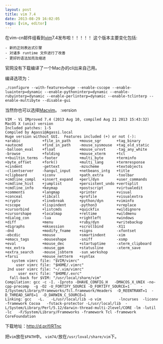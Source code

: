 ```yaml
---
layout: post
title: vim 7.4
date: 2013-08-29 16:02:05
tags: [vim, editor]
---
```


在vim-cn邮件组看到[vim][vim]7.4发布啦！！！！！
这个版本主要变化包括:

    - 新的正则表达式引擎
    - 对诸多 runtime 文件进行了改善
    - 更好的语法加亮及缩进

官网没有下载编译了一个Mac办的cli出来自己用。

编译选项为：

    ./configure --with-features=huge --enable-cscope --enable-luainterp=dynamic --enable-pythoninterp=dynamic --enable-rubyinterp=dynamic --enable-perlinterp=dynamic --enable-tclinterp --enable-multibyte --disable-gui



当然你也可以选择[Macvim][macvim]。
:version

    VIM - Vi IMproved 7.4 (2013 Aug 10, compiled Aug 21 2013 15:43:32)
    MacOS X (unix) version
    Included patches: 1-5
    Compiled by Agassi@Agassi.local
    Huge version without GUI.  Features included (+) or not (-):
    +arabic          +file_in_path    +mouse_sgr       +tag_binary
    +autocmd         +find_in_path    -mouse_sysmouse  +tag_old_static
    -balloon_eval    +float           +mouse_urxvt     -tag_any_white
    -browse          +folding         +mouse_xterm     +tcl
    ++builtin_terms  -footer          +multi_byte      +terminfo
    +byte_offset     +fork()          +multi_lang      +termresponse
    +cindent         -gettext         -mzscheme        +textobjects
    -clientserver    -hangul_input    +netbeans_intg   +title
    +clipboard       +iconv           +path_extra      -toolbar
    +cmdline_compl   +insert_expand   +perl/dyn        +user_commands
    +cmdline_hist    +jumplist        +persistent_undo +vertsplit
    +cmdline_info    +keymap          +postscript      +virtualedit
    +comments        +langmap         +printer         +visual
    +conceal         +libcall         +profile         +visualextra
    +cryptv          +linebreak       +python/dyn      +viminfo
    +cscope          +lispindent      -python3         +vreplace
    +cursorbind      +listcmds        +quickfix        +wildignore
    +cursorshape     +localmap        +reltime         +wildmenu
    +dialog_con      -lua             +rightleft       +windows
    +diff            +menu            +ruby/dyn        +writebackup
    +digraphs        +mksession       +scrollbind      -X11
    -dnd             +modify_fname    +signs           -xfontset
    -ebcdic          +mouse           +smartindent     -xim
    +emacs_tags      -mouseshape      -sniff           -xsmp
    +eval            +mouse_dec       +startuptime     -xterm_clipboard
    +ex_extra        -mouse_gpm       +statusline      -xterm_save
    +extra_search    -mouse_jsbterm   -sun_workshop
    +farsi           +mouse_netterm   +syntax
       system vimrc file: "$VIM/vimrc"
         user vimrc file: "$HOME/.vimrc"
     2nd user vimrc file: "~/.vim/vimrc"
          user exrc file: "$HOME/.exrc"
      fall-back for $VIM: "/usr/local/share/vim"
    Compilation: gcc -c -I. -Iproto -DHAVE_CONFIG_H   -DMACOS_X_UNIX -no-cpp-precomp  -g -O2 -U_FORTIFY_SOURCE -D_FORTIFY_SOURCE=1     -I/System/Library/Frameworks/Tcl.framework/Headers  -D_REENTRANT=1  -D_THREAD_SAFE=1  -D_DARWIN_C_SOURCE=1
    Linking: gcc   -L.   -L/usr/local/lib -o vim        -lncurses  -liconv -framework Cocoa   -fstack-protector -L/usr/local/lib  -L/System/Library/Perl/5.12/darwin-thread-multi-2level/CORE -lm -lutil -lc   -F/System/Library/Frameworks -framework Tcl -framework CoreFoundation

下载地址：http://d.pr/f/RTnc

把`vim`放在`$PATH`中。
`vim74/`放在`/usr/loval/share/vim`下。

[vim]: http://www.vim.org
[macvim]: https://code.google.com/p/macvim/